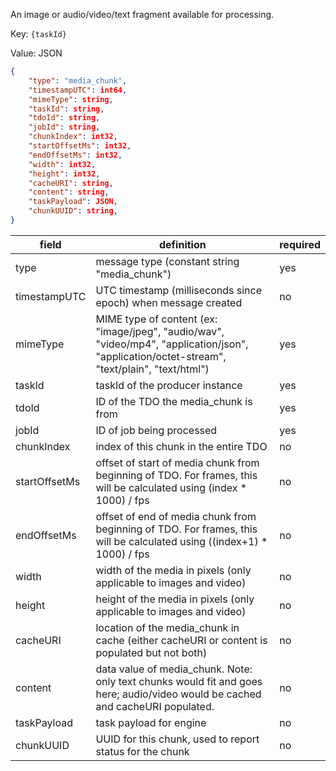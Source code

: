 <!-- markdownlint-disable first-line-h1 -->

An image or audio/video/text fragment available for processing.

Key: `{taskId}`

Value: JSON

```json
{
    "type": "media_chunk",
    "timestampUTC": int64,
    "mimeType": string,
    "taskId": string,
    "tdoId": string,
    "jobId": string,
    "chunkIndex": int32,
    "startOffsetMs": int32,
    "endOffsetMs": int32,
    "width": int32,
    "height": int32,
    "cacheURI": string,
    "content": string,
    "taskPayload": JSON,
    "chunkUUID": string,
}
```

| field | definition | required |
| ----- | ---------- | -------- |
| type | message type (constant string "media_chunk") | yes |
| timestampUTC| UTC timestamp (milliseconds since epoch) when message created | no |
| mimeType |MIME type of content (ex: "image/jpeg", "audio/wav", "video/mp4", "application/json", "application/octet-stream", "text/plain", "text/html") | yes |
| taskId | taskId of the producer instance | yes |
| tdoId | ID of the TDO the media_chunk is from | yes |
| jobId | ID of job being processed | yes |
| chunkIndex | index of this chunk in the entire TDO | no |
| startOffsetMs | offset of start of media chunk from beginning of TDO. For frames, this will be calculated using (index * 1000) / fps | no |
| endOffsetMs | offset of end of media chunk from beginning of TDO. For frames, this will be calculated using ((index+1) * 1000) / fps | no |
| width | width of the media in pixels (only applicable to images and video) | no |
| height | height of the media in pixels (only applicable to images and video) | no |
| cacheURI | location of the media_chunk in cache (either cacheURI or content is populated but not both) | no |
| content | data value of media_chunk. Note: only text chunks would fit and goes here; audio/video would be cached and cacheURI populated. | no |
| taskPayload | task payload for engine | no |
| chunkUUID | UUID for this chunk, used to report status for the chunk  | no |
